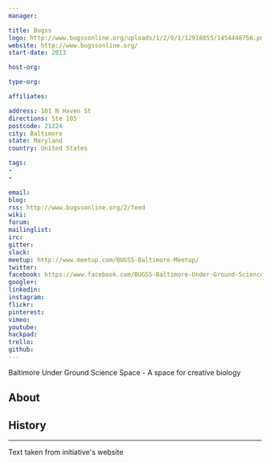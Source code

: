 ```yaml
---
manager:

title: Bugss
logo: http://www.bugssonline.org/uploads/1/2/9/1/12918855/1454448756.png
website: http://www.bugssonline.org/
start-date: 2013

host-org:

type-org:

affiliates:

address: 101 N Haven St
directions: Ste 105
postcode: 21224
city: Baltimore
state: Maryland
country: United States

tags:
-
-

email:
blog:
rss: http://www.bugssonline.org/2/feed
wiki:
forum:
mailinglist:
irc:
gitter:
slack:
meetup: http://www.meetup.com/BUGSS-Baltimore-Meetup/
twitter:
facebook: https://www.facebook.com/BUGSS-Baltimore-Under-Ground-Science-Space-275707269195705/
google+:
linkedin:
instagram:
flickr:
pinterest:
vimeo:
youtube:
hackpad:
trello:
github:
---
```

Baltimore Under Ground Science Space - A space for creative biology

## About

## History

---
Text taken from initiative's website
